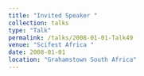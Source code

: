 ```yaml
---
title: "Invited Speaker "
collection: talks
type: "Talk"
permalink: /talks/2008-01-01-Talk49
venue: "Scifest Africa "
date: 2008-01-01
location: "Grahamstown South Africa"
---
```

